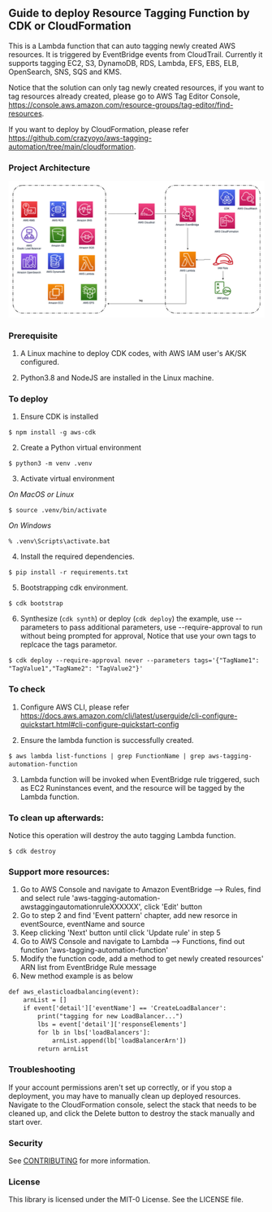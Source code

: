## Guide to deploy Resource Tagging Function by CDK or CloudFormation
This is a Lambda function that can auto tagging newly created AWS resources. It is triggered by EventBridge events from CloudTrail. Currently it supports tagging EC2, S3, DynamoDB, RDS, Lambda, EFS, EBS, ELB, OpenSearch, SNS, SQS and KMS.

Notice that the solution can only tag newly created resources, if you want to tag resources already created, please go to AWS Tag Editor Console, https://console.aws.amazon.com/resource-groups/tag-editor/find-resources.

If you want to deploy by CloudFormation, please refer https://github.com/crazyoyo/aws-tagging-automation/tree/main/cloudformation.


### Project Architecture
![ProjectArchitecture](docs/architecture.png)


### Prerequisite
1. A Linux machine to deploy CDK codes, with AWS IAM user's AK/SK configured.

2. Python3.8 and NodeJS are installed in the Linux machine.


### To deploy
1. Ensure CDK is installed
```
$ npm install -g aws-cdk
```

2. Create a Python virtual environment
```
$ python3 -m venv .venv
```

3. Activate virtual environment

_On MacOS or Linux_
```
$ source .venv/bin/activate
```

_On Windows_
```
% .venv\Scripts\activate.bat
```

4. Install the required dependencies.

```
$ pip install -r requirements.txt
```

5. Bootstrapping cdk environment.

```
$ cdk bootstrap
```

6. Synthesize (`cdk synth`) or deploy (`cdk deploy`) the example, use --parameters to pass additional parameters, use --require-approval to run without being prompted for approval, Notice that use your own tags to replcace the tags parametor.

```
$ cdk deploy --require-approval never --parameters tags='{"TagName1": "TagValue1","TagName2": "TagValue2"}'
```


### To check
1. Configure AWS CLI, please refer https://docs.aws.amazon.com/cli/latest/userguide/cli-configure-quickstart.html#cli-configure-quickstart-config

2. Ensure the lambda function is successfully created.

```
$ aws lambda list-functions | grep FunctionName | grep aws-tagging-automation-function
```

3. Lambda function will be invoked when EventBridge rule triggered, such as EC2 Runinstances event, and the resource will be tagged by the Lambda function.


### To clean up afterwards:
Notice this operation will destroy the auto tagging Lambda function.

```
$ cdk destroy
```

### Support more resources:
1. Go to AWS Console and navigate to Amazon EventBridge --> Rules, find and select rule 'aws-tagging-automation-awstaggingautomationruleXXXXXX', click 'Edit' button
2. Go to step 2 and find 'Event pattern' chapter, add new resorce in eventSource, eventName and source
3. Keep clicking 'Next' button until click 'Update rule' in step 5
4. Go to AWS Console and navigate to Lambda --> Functions, find out function 'aws-tagging-automation-function'
5. Modify the function code, add a method to get newly created resources' ARN list from EventBridge Rule message
6. New method example is as below
```
def aws_elasticloadbalancing(event):
    arnList = []
    if event['detail']['eventName'] == 'CreateLoadBalancer':
        print("tagging for new LoadBalancer...")
        lbs = event['detail']['responseElements']
        for lb in lbs['loadBalancers']:
            arnList.append(lb['loadBalancerArn'])
        return arnList
```

### Troubleshooting
If your account permissions aren't set up correctly, or if you stop a deployment, you may have to manually clean up deployed resources. Navigate to the CloudFormation console, select the stack that needs to be cleaned up, and click the Delete button to destroy the stack manually and start over.


### Security
See [CONTRIBUTING](CONTRIBUTING.md#security-issue-notifications) for more information.


### License
This library is licensed under the MIT-0 License. See the LICENSE file.
